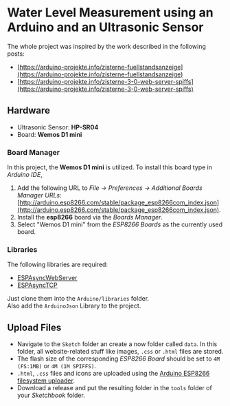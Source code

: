 # Water Level Measurement using an Arduino and an Ultrasonic Sensor

The whole project was inspired by the work described in the following posts:

- [https://arduino-projekte.info/zisterne-fuellstandsanzeige](https://arduino-projekte.info/zisterne-fuellstandsanzeige)
- [https://arduino-projekte.info/zisterne-3-0-web-server-spiffs](https://arduino-projekte.info/zisterne-3-0-web-server-spiffs)

## Hardware

- Ultrasonic Sensor: **HP-SR04**
- Board: **Wemos D1 mini**

### Board Manager

In this project, the **Wemos D1 mini** is utilized. To install this board
type in *Arduino IDE*, 

1. Add the following URL to *File -> Preferences -> Additional Boards Manager URLs*: [http://arduino.esp8266.com/stable/package_esp8266com_index.json](http://arduino.esp8266.com/stable/package_esp8266com_index.json).
2. Install the **esp8266** board via the _Boards Manager_.
3. Select "Wemos D1 mini" from the _ESP8266 Boards_ as the currently used board.

### Libraries

The following libraries are required:

- [ESPAsyncWebServer](https://github.com/me-no-dev/ESPAsyncWebServer)
- [ESPAsyncTCP](https://github.com/me-no-dev/ESPAsyncTCP)

Just clone them into the `Arduino/libraries` folder.  
Also add the `ArduinoJson` Library to the project.

## Upload Files

 -  Navigate to the `Sketch` folder an create a now folder called `data`. In this folder, all website-related stuff like images, `.css` or `.html` files are stored.
 - The flash size of the corresponding _ESP8266 Board_ should be set to `4M (FS:1MB)` or `4M (1M SPIFFS)`.
- `.html`, `.css` files and icons are uploaded using the [Arduino ESP8266 filesystem uploader](https://github.com/esp8266/arduino-esp8266fs-plugin).
- Download a release and put the resulting folder in the `tools` folder of your _Sketchbook_ folder.

